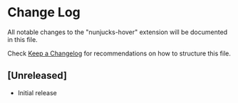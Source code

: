 # Change Log

All notable changes to the "nunjucks-hover" extension will be documented in this file.

Check [Keep a Changelog](http://keepachangelog.com/) for recommendations on how to structure this file.

## [Unreleased]

- Initial release